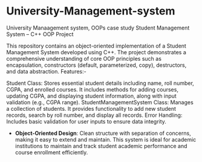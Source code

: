 # University-Management-system
University Manaagement system, OOPs case study
 Student Management System – C++ OOP Project

This repository contains an object-oriented implementation of a Student Management System developed using C++. The project demonstrates a comprehensive understanding of core OOP principles such as encapsulation, constructors (default, parameterized, copy), destructors, and data abstraction.
Features:-

Student Class: Stores essential student details including name, roll number, CGPA, and enrolled courses. It includes methods for adding courses, updating CGPA, and displaying student information, along with input validation (e.g., CGPA range).
StudentManagementSystem Class: Manages a collection of students. It provides functionality to add new student records, search by roll number, and display all records.
Error Handling: Includes basic validation for user inputs to ensure data integrity.
* **Object-Oriented Design**: Clean structure with separation of concerns, making it easy to extend and maintain.
This system is ideal for academic institutions to maintain and track student academic performance and course enrollment efficiently.

